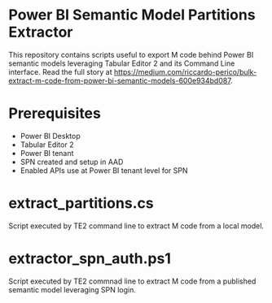 # Power BI Semantic Model Partitions Extractor
This repository contains scripts useful to export M code behind Power BI semantic models leveraging Tabular Editor 2 and its Command Line interface.
Read the full story at https://medium.com/riccardo-perico/bulk-extract-m-code-from-power-bi-semantic-models-600e934bd087.

# Prerequisites
- Power BI Desktop
- Tabular Editor 2
- Power BI tenant
- SPN created and setup in AAD
- Enabled APIs use at Power BI tenant level for SPN

# extract_partitions.cs
Script executed by TE2 command line to extract M code from a local model.

# extractor_spn_auth.ps1
Script executed by TE2 commnad line to extract M code from a published semantic model leveraging SPN login.

